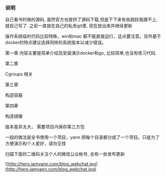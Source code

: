 
### 说明
自己看书时候的源码, 虽然官方也提供了源码下载,但是下下来有些跳跃我跟不上,就自己写了.
之前一直放在自己的私有git里, 现在放出来并继续更新



操作系统级的代码比较特殊，win和mac 都不能直接运行，这点要注意。另外基于docker的特点建议选择同样的系统版本以减少错误。



第一章
内容主要是简单介绍及安装演示docker和go, 比较简单,也没有练习代码.



第二章

Cgroups 相关



第三章

构造容器



第四章

构造镜像



版本差异太大， 需要项目内保存第三方包

一般的做法是全书使用一个项目，yann 把每个目录都分成了一个项目。只是为了方便演示和个人爱好，请勿见怪



扫描下面的二维码关注个人的微信公众帐号, 会有一些发布更新

![http://hero.iamyann.com/blog_webchat.jpg](http://hero.iamyann.com/blog_webchat.jpg)
